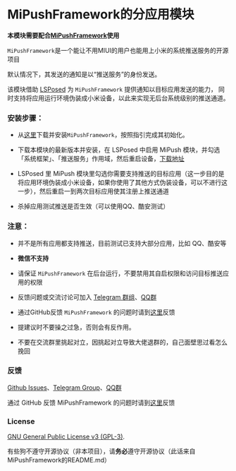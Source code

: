 # MiPushFramework的分应用模块

**本模块需要配合[MiPushFramework](https://github.com/NihilityT/MiPushFramework)使用**

`MiPushFramework`是一个能让不用MIUI的用户也能用上小米的系统推送服务的开源项目

默认情况下，其发送的通知是以“推送服务”的身份发送。

该模块借助 [LSPosed](https://github.com/LSPosed/LSPosed) 为 `MiPushFramework` 提供通知以目标应用发送的能力，
同时支持将应用运行环境伪装成小米设备，以此来实现无后台系统级别的推送通道。

### 安装步骤：
- 从[这里](https://github.com/NihilityT/MiPushFramework/releases/latest)下载并安装`MiPushFramework`，按照指引完成其初始化。

- 下载本模块的最新版本并安装，在 LSPosed 中启用 MiPush 模块，并勾选 「系统框架」、「推送服务」作用域，然后重启设备，[下载地址](https://github.com/NihilityT/MiPush/releases/latest)

- LSPosed 里 MiPush 模块里勾选你需要支持推送的目标应用（这一步目的是将应用环境伪装成小米设备，如果你使用了其他方式伪装设备，可以不进行这一步），然后重启一到两次目标应用使其注册上推送通道

- 杀掉应用测试推送是否生效（可以使用QQ、酷安测试）
　　
### 注意：
- 并不是所有应用都支持推送，目前测试已支持大部分应用，比如 QQ、酷安等

- **微信不支持**

- 请保证 `MiPushFramework` 在后台运行，不要禁用其自启权限和访问目标推送应用的权限

- 反馈问题或交流讨论可加入 [Telegram 群组](https://t.me/+SXl7v8t-lOa9KCAp)、[QQ群](https://jq.qq.com/?_wv=1027&k=P0EQCaUz)

- 通过GitHub反馈 `MiPushFramework` 的问题时请到[这里](https://github.com/NihilityT/MiPushFramework/issues)反馈

- 提建议时不要操之过急，否则会有反作用。

- 不要在交流群里挑起对立，因挑起对立导致大佬退群的，自己面壁思过看怎么挽回
### 反馈
[Github Issues](https://github.com/NihilityT/MiPush/issues)、[Telegram Group](https://t.me/+SXl7v8t-lOa9KCAp)、[QQ群](https://jq.qq.com/?_wv=1027&k=P0EQCaUz)

通过 GitHub 反馈 MiPushFramework 的问题时请到[这里](https://github.com/NihilityT/MiPushFramework/issues)反馈

### License
[GNU General Public License v3 (GPL-3)](http://www.gnu.org/copyleft/gpl.html).

有些狗不遵守开源协议（非本项目），请**务必**遵守开源协议（此话来自MiPushFramework的README.md）
